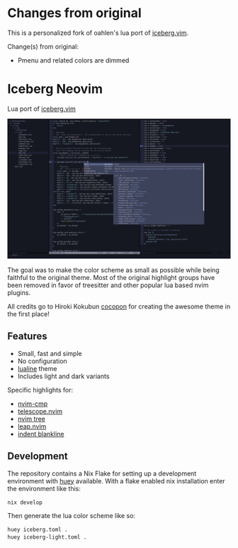 # Changes from original
This is a personalized fork of oahlen's lua port of [iceberg.vim](https://github.com/cocopon/iceberg.vim).

Change(s) from original:
- Pmenu and related colors are dimmed

# Iceberg Neovim

Lua port of [iceberg.vim](https://github.com/cocopon/iceberg.vim)

![Screenshot](https://github.com/oahlen/assets/raw/main/iceberg.nvim/screenshot.png)

The goal was to make the color scheme as small as possible while being faithful to the original theme.
Most of the original highlight groups have been removed in favor of treesitter and other popular lua based nvim plugins.

All credits go to Hiroki Kokubun [cocopon](https://github.com/cocopon) for creating the awesome theme in the first place!

## Features

* Small, fast and simple
* No configuration
* [lualine](https://github.com/nvim-lualine/lualine.nvim) theme
* Includes light and dark variants

Specific highlights for:

* [nvim-cmp](https://github.com/hrsh7th/nvim-cmp)
* [telescope.nvim](https://github.com/nvim-telescope/telescope.nvim)
* [nvim tree](https://github.com/nvim-tree/nvim-tree.lua)
* [leap.nvim](https://github.com/ggandor/leap.nvim)
* [indent blankline](https://github.com/lukas-reineke/indent-blankline.nvim)

## Development

The repository contains a Nix Flake for setting up a development environment with [huey](https://github.com/oahlen/huey)
available. With a flake enabled nix installation enter the environment like this:

```bash
nix develop
```

Then generate the lua color scheme like so:

```bash
huey iceberg.toml .
huey iceberg-light.toml .
```
